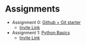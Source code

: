 # Assignments

- Assignment 0: [Github + Git starter](https://github.com/LS-Computer-Vision/github-starter-course)
  - [Invite Link](https://classroom.github.com/a/hQmSUghu)
- Assignment 1: [Python Basics](https://github.com/LS-Computer-Vision/Python-Basics)
  - [Invite Link](https://classroom.github.com/a/Eet6OELX)

